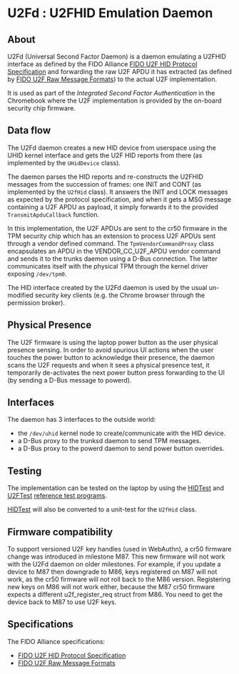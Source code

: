 # U2Fd : U2FHID Emulation Daemon

## About

U2Fd (Universal Second Factor Daemon) is a daemon emulating a U2FHID interface
as defined by the FIDO Alliance [FIDO U2F HID Protocol Specification] and
forwarding the raw U2F APDU it has extracted (as defined by
[FIDO U2F Raw Message Formats]) to the actual U2F implementation.

It is used as part of the _Integrated_ _Second_ _Factor_ _Authentication_ in the
Chromebook where the U2F implementation is provided by the on-board security
chip firmware.

## Data flow

The U2Fd daemon creates a new HID device from userspace using the UHID kernel
interface and gets the U2F HID reports from there (as implemented by the
`UHidDevice` class).

The daemon parses the HID reports and re-constructs the U2FHID messages from the
succession of frames: one INIT and CONT (as implemented by the `U2fHid` class).
It answers the INIT and LOCK messages as expected by the protocol specification,
and when it gets a MSG message containing a U2F APDU as payload, it simply
forwards it to the provided `TransmitApduCallback` function.

In this implementation, the U2F APDUs are sent to the cr50 firmware in the TPM
security chip which has an extension to process U2F APDUs sent through a vendor
defined command.
The `TpmVendorCommandProxy` class encapsulates an APDU in the VENDOR_CC_U2F_APDU
vendor command and sends it to the trunks daemon using a D-Bus connection.
The latter communicates itself with the physical TPM through the kernel driver
exposing `/dev/tpm0`.

The HID interface created by the U2Fd daemon is used by the usual un-modified
security key clients (e.g. the Chrome browser through the permission broker).

## Physical Presence

The U2F firmware is using the laptop power button as the user physical presence
sensing.
In order to avoid spurious UI actions when the user touches the power button to
acknowledge their presence, the daemon scans the U2F requests and when it sees a
physical presence test, it temporarily de-activates the next power button press
forwarding to the UI (by sending a D-Bus message to powerd).

## Interfaces

The daemon has 3 interfaces to the outside world:

-   the `/dev/uhid` kernel node to create/communicate with the HID device.
-   a D-Bus proxy to the trunksd daemon to send TPM messages.
-   a D-Bus proxy to the powerd daemon to send power button
    overrides.

## Testing

The implementation can be tested on the laptop by using the [HIDTest] and
[U2FTest] [reference test programs].

[HIDTest] will also be converted to a unit-test for the `U2fHid` class.

## Firmware compatibility

To support versioned U2F key handles (used in WebAuthn), a cr50 firmware change
was introduced in milestone M87. This new firmware will not work with the U2Fd
daemon on older milestones. For example, if you update a device to M87 then downgrade
to M86, keys registered on M87 will not work, as the cr50 firmware will not roll back
to the M86 version. Registering new keys on M86 will not work either, because the M87
cr50 firmware expects a different u2f_register_req struct from M86. You need to get
the device back to M87 to use U2F keys.

## Specifications

The FIDO Alliance specifications:

-   [FIDO U2F HID Protocol Specification]
-   [FIDO U2F Raw Message Formats]

[FIDO U2F HID Protocol Specification]: https://fidoalliance.org/specs/fido-u2f-v1.1-id-20160915/fido-u2f-hid-protocol-v1.1-id-20160915.html
[FIDO U2F Raw Message Formats]: https://fidoalliance.org/specs/fido-u2f-v1.1-id-20160915/fido-u2f-raw-message-formats-v1.1-id-20160915.html
[reference test programs]: https://github.com/fido-alliance/google-u2f-ref-code/blob/HEAD/u2f-tests/
[HIDTest]: https://github.com/fido-alliance/google-u2f-ref-code/blob/HEAD/u2f-tests/HID/HIDTest.cc
[U2FTest]: https://github.com/fido-alliance/google-u2f-ref-code/blob/HEAD/u2f-tests/HID/U2FTest.cc

